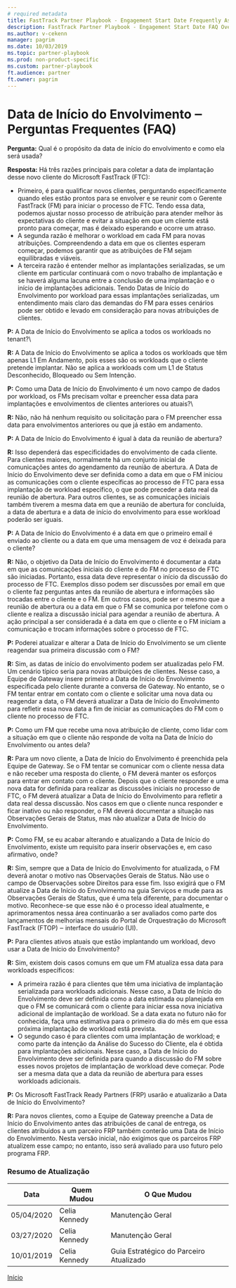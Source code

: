```yaml
---  
# required metadata  
title: FastTrack Partner Playbook - Engagement Start Date Frequently Asked Questions (FAQ)
description: FastTrack Partner Playbook - Engagement Start Date FAQ Overview
ms.author: v-cekenn
manager: pagrim
ms.date: 10/03/2019  
ms.topic: partner-playbook  
ms.prod: non-product-specific  
ms.custom: partner-playbook  
ft.audience: partner  
ft.owner: pagrim
--- 
```

   
# Data de Início do Envolvimento ‒ Perguntas Frequentes (FAQ)

**Pergunta:** Qual é o propósito da data de início do envolvimento e como ela será usada?

**Resposta:** Há três razões principais para coletar a data de implantação desse novo cliente do Microsoft FastTrack (FTC):

- Primeiro, é para qualificar novos clientes, perguntando especificamente quando eles estão prontos para se envolver e se reunir com o Gerente FastTrack (FM) para iniciar o processo de FTC. Tendo essa data, podemos ajustar nosso processo de atribuição para atender melhor às expectativas do cliente e evitar a situação em que um cliente está pronto para começar, mas é deixado esperando e ocorre um atraso.  
-  A segunda razão é melhorar o workload em cada FM para novas atribuições. Compreendendo a data em que os clientes esperam começar, podemos garantir que as atribuições de FM sejam equilibradas e viáveis.  
-  A terceira razão é entender melhor as implantações serializadas, se um cliente em particular continuará com o novo trabalho de implantação e se haverá alguma lacuna entre a conclusão de uma implantação e o início de implantações adicionais. Tendo Datas de Início do Envolvimento por workload para essas implantações serializadas, um entendimento mais claro das demandas do FM para esses cenários pode ser obtido e levado em consideração para novas atribuições de clientes.  

**P:** A Data de Início do Envolvimento se aplica a todos os workloads no tenant?\

**R:** A Data de Início do Envolvimento se aplica a todos os workloads que têm apenas L1 Em Andamento, pois esses são os workloads que o cliente pretende implantar. Não se aplica a workloads com um L1 de Status Desconhecido, Bloqueado ou Sem Intenção.  

**P:** Como uma Data de Início do Envolvimento é um novo campo de dados por workload, os FMs precisam voltar e preencher essa data para implantações e envolvimentos de clientes anteriores ou atuais?\

**R:** Não, não há nenhum requisito ou solicitação para o FM preencher essa data para envolvimentos anteriores ou que já estão em andamento.  

**P:** A Data de Início do Envolvimento é igual à data da reunião de abertura?  

**R:** Isso dependerá das especificidades do envolvimento de cada cliente. Para clientes maiores, normalmente há um conjunto inicial de comunicações antes do agendamento da reunião de abertura. A Data de Início do Envolvimento deve ser definida como a data em que o FM iniciou as comunicações com o cliente específicas ao processo de FTC para essa implantação de workload específico, o que pode preceder a data real da reunião de abertura. Para outros clientes, se as comunicações iniciais também tiverem a mesma data em que a reunião de abertura for concluída, a data de abertura e a data de início do envolvimento para esse workload poderão ser iguais.  

**P:** A Data de Início do Envolvimento é a data em que o primeiro email é enviado ao cliente ou a data em que uma mensagem de voz é deixada para o cliente?  

**R:** Não, o objetivo da Data de Início do Envolvimento é documentar a data em que as comunicações iniciais do cliente e do FM no processo de FTC são iniciadas. Portanto, essa data deve representar o início da discussão do processo de FTC. Exemplos disso podem ser discussões por email em que o cliente faz perguntas antes da reunião de abertura e informações são trocadas entre o cliente e o FM. Em outros casos, pode ser o mesmo que a reunião de abertura ou a data em que o FM se comunica por telefone com o cliente e realiza a discussão inicial para agendar a reunião de abertura. A ação principal a ser considerada é a data em que o cliente e o FM iniciam a comunicação e trocam informações sobre o processo de FTC.  

**P:** Poderei atualizar e alterar a Data de Início do Envolvimento se um cliente reagendar sua primeira discussão com o FM?  

**R:** Sim, as datas de início do envolvimento podem ser atualizadas pelo FM. Um cenário típico seria para novas atribuições de clientes. Nesse caso, a Equipe de Gateway insere primeiro a Data de Início do Envolvimento especificada pelo cliente durante a conversa de Gateway. No entanto, se o FM tentar entrar em contato com o cliente e solicitar uma nova data ou reagendar a data, o FM deverá atualizar a Data de Início do Envolvimento para refletir essa nova data a fim de iniciar as comunicações do FM com o cliente no processo de FTC.  

**P:** Como um FM que recebe uma nova atribuição de cliente, como lidar com a situação em que o cliente não responde de volta na Data de Início do Envolvimento ou antes dela?

**R:** Para um novo cliente, a Data de Início do Envolvimento é preenchida pela Equipe de Gateway. Se o FM tentar se comunicar com o cliente nessa data e não receber uma resposta do cliente, o FM deverá manter os esforços para entrar em contato com o cliente. Depois que o cliente responder e uma nova data for definida para realizar as discussões iniciais no processo de FTC, o FM deverá atualizar a Data de Início do Envolvimento para refletir a data real dessa discussão. 
Nos casos em que o cliente nunca responder e ficar inativo ou não responder, o FM deverá documentar a situação nas Observações Gerais de Status, mas não atualizar a Data de Início do Envolvimento.  

**P:** Como FM, se eu acabar alterando e atualizando a Data de Início do Envolvimento, existe um requisito para inserir observações e, em caso afirmativo, onde?  

**R:** Sim, sempre que a Data de Início do Envolvimento for atualizada, o FM deverá anotar o motivo nas Observações Gerais de Status. Não use o campo de Observações sobre Direitos para esse fim. Isso exigirá que o FM atualize a Data de Início do Envolvimento na guia Serviços e mude para as Observações Gerais de Status, que é uma tela diferente, para documentar o motivo. Reconhece-se que esse não é o processo ideal atualmente, e aprimoramentos nessa área continuarão a ser avaliados como parte dos lançamentos de melhorias mensais do Portal de Orquestração do Microsoft FastTrack (FTOP) ‒ interface do usuário (UI).  

**P:** Para clientes ativos atuais que estão implantando um workload, devo usar a Data de Início do Envolvimento?  

**R:** Sim, existem dois casos comuns em que um FM atualiza essa data para workloads específicos:

-  A primeira razão é para clientes que têm uma iniciativa de implantação serializada para workloads adicionais. Nesse caso, a Data de Início do Envolvimento deve ser definida como a data estimada ou planejada em que o FM se comunicará com o cliente para iniciar essa nova iniciativa adicional de implantação de workload. Se a data exata no futuro não for conhecida, faça uma estimativa para o primeiro dia do mês em que essa próxima implantação de workload está prevista.
-  O segundo caso é para clientes com uma implantação de workload; e como parte da intenção da Análise do Sucesso do Cliente, ela é obtida para implantações adicionais. Nesse caso, a Data de Início do Envolvimento deve ser definida para quando a discussão do FM sobre esses novos projetos de implantação de workload deve começar. Pode ser a mesma data que a data da reunião de abertura para esses workloads adicionais.  

**P:** Os Microsoft FastTrack Ready Partners (FRP) usarão e atualizarão a Data de Início do Envolvimento?  

**R:** Para novos clientes, como a Equipe de Gateway preenche a Data de Início do Envolvimento antes das atribuições de canal de entrega, os clientes atribuídos a um parceiro FRP também conterão uma Data de Início do Envolvimento. Nesta versão inicial, não exigimos que os parceiros FRP atualizem esse campo; no entanto, isso será avaliado para uso futuro pelo programa FRP.

###  Resumo de Atualização

|Data|Quem Mudou|O Que Mudou|
|---------|---------------|----------------------------|
|05/04/2020| Celia Kennedy|  Manutenção Geral|
|03/27/2020| Celia Kennedy| Manutenção Geral|
|10/01/2019| Celia Kennedy| Guia Estratégico do Parceiro Atualizado|

[Início](http://partner-docs.microsoft.com)
